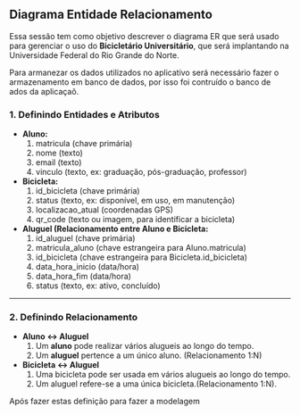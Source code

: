 ## **Diagrama Entidade Relacionamento** 

Essa sessão tem como objetivo descrever o diagrama ER que será usado para gerenciar o uso do **Bicicletário Universitário**, que será implantando na Universidade Federal do Rio Grande do Norte.

Para armanezar os dados utilizados no aplicativo será necessário fazer o armazenamento em banco de dados, por isso foi contruído o banco de ados da aplicaçaõ.

### **1. Definindo Entidades e Atributos**
- **Aluno:** 
  1. matricula (chave primária)
  2. nome (texto)
  3. email (texto)
  4. vinculo (texto, ex: graduação, pós-graduação, professor)
- **Bicicleta:** 
  1. id_bicicleta (chave primária)
  2. status (texto, ex: disponível, em uso, em manutenção)
  3. localizacao_atual (coordenadas GPS)
  4. qr_code (texto ou imagem, para identificar a bicicleta)
- **Aluguel (Relacionamento entre Aluno e Bicicleta:** 
  1. id_aluguel (chave primária)
  2. matricula_aluno (chave estrangeira para Aluno.matricula)
  3. id_bicicleta (chave estrangeira para Bicicleta.id_bicicleta)
  4. data_hora_inicio (data/hora)
  5. data_hora_fim (data/hora)
  6. status (texto, ex: ativo, concluído)
 
---
 
### **2. Definindo Relacionamento**
- **Aluno <-> Aluguel**
  1. Um **aluno** pode realizar vários alugueis ao longo do tempo.
  2. Um **aluguel** pertence a um único aluno.  (Relacionamento 1:N)
- **Bicicleta <-> Aluguel**
  1. Uma bicicleta pode ser usada em vários alugueis ao longo do tempo.
  2. Um aluguel refere-se a uma única bicicleta.(Relacionamento 1:N).
 
Após fazer estas definição para fazer a modelagem
